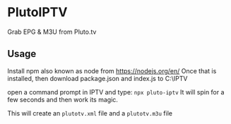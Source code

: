# PlutoIPTV

Grab EPG & M3U from Pluto.tv


## Usage

Install npm also known as node  from https://nodejs.org/en/
Once that is installed, then download package.json and index.js to C:\IPTV

open a command prompt in IPTV and type:   ```npx pluto-iptv```
It will spin for a few seconds and then work its magic.


This will create an `plutotv.xml` file and a `plutotv.m3u` file
